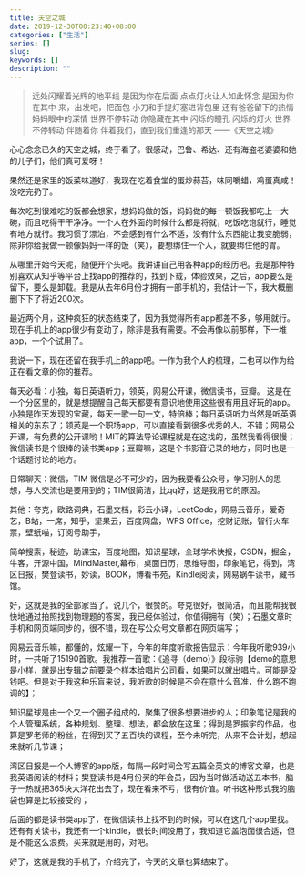 ```yaml
---
title: 天空之城
date: 2019-12-30T00:23:40+08:00
categories: ["生活"]
series: []
slug: 
keywords: []
description: ""
---
```


> 远处闪耀着光辉的地平线
> 是因为你在后面
> 点点灯火让人如此怀念
> 是因为你在其中
> 来，出发吧，把面包
> 小刀和手提灯塞进背包里
> 还有爸爸留下的热情
> 妈妈眼中的深情
> 世界不停转动 你隐藏在其中
> 闪烁的瞳孔 闪烁的灯火
> 世界不停转动 伴随着你
> 伴着我们，直到我们重逢的那天
> ——《天空之城》

心心念念已久的天空之城，终于看了。很感动，巴鲁、希达、还有海盗老婆婆和她的儿子们，他们真可爱呀！

果然还是家里的饭菜味道好，我现在吃着食堂的蛋炒蒜苔，味同嚼蜡，鸡蛋真咸！没吃完扔了。

每次吃到很难吃的饭都会想家，想妈妈做的饭，妈妈做的每一顿饭我都吃上一大碗，而且吃得干干净净。一个人在外面的时候什么都是将就，吃饭吃饱就行，睡觉有地方就行。我习惯了漂泊，不会感到有什么不适，没有什么东西能让我变脆弱，除非你给我做一顿像妈妈一样的饭（笑），要想绑住一个人，就要绑住他的胃。

从哪里开始今天呢，随便开个头吧。我讲讲自己用各种app的经历吧。我是那种特别喜欢从知乎等平台上找app的推荐的，找到下载，体验效果，之后，app要么是留下，要么是卸载。我是从去年6月份才拥有一部手机的，我估计一下，我大概删删下下了将近200次。

最近两个月，这种疯狂的状态结束了，因为我觉得所有app都差不多，够用就行。现在手机上的app很少有变动了，除非是我有需要。不会再像以前那样，下一堆app，一个个试用了。

我说一下，现在还留在我手机上的app吧。一作为我个人的梳理，二也可以作为给正在看文章的你的推荐。

每天必看：小独，每日英语听力，领英，网易公开课，微信读书，豆瓣。
这是在一个分区里的，就是想提醒自己每天都要有意识地使用这些很有用且好玩的app。小独是昨天发现的宝藏，每天一歌一句一文，特倍棒；每日英语听力当然是听英语相关的东东了；领英是一个职场app，可以直接看到很多优秀的人，不错；网易公开课，有免费的公开课哟！MIT的算法导论课程就是在这找的，虽然我看得很慢；微信读书是个很棒的读书类app；豆瓣嘛，这是个书影音记录的地方，同时也是一个话题讨论的地方。

日常聊天：微信，TIM
微信是必不可少的，因为我要看公众号，学习别人的思想，与人交流也是要用到的；TIM很简洁，比qq好，这是我用它的原因。

其他：夸克，欧路词典，石墨文档，彩云小译，LeetCode，网易云音乐，爱奇艺，B站，一席，知乎，坚果云，百度网盘，WPS Office，挖财记账，智行火车票，壁纸喵，订阅号助手，

简单搜索，秘迹，助课宝，百度地图，知识星球，全球学术快报，CSDN，掘金，牛客，开源中国，MindMaster,幕布，桌面日历，思维导图，印象笔记，得到，湾区日报，樊登读书，妙读，BOOK，博看书苑，Kindle阅读，网易蜗牛读书，藏书馆。

好，这就是我的全部家当了。说几个，很赞的。夸克很好，很简洁，而且能帮我很快地通过拍照找到物理题的答案，我已经体验过，你值得拥有（笑）；石墨文章时手机和网页端同步的，很不错，现在写公众号文章都在网页端写；

网易云音乐嘛，都懂的，炫耀一下，今年的年度听歌报告显示：今年我听歌939小时，一共听了15190首歌。我推荐一首歌：《追寻（demo）》段标驹【demo的意思是小样，就是出专辑之前要录个样本给唱片公司看，如果可以就出唱片。可能是没钱吧。但是对于我这种乐盲来说，我听歌的时候是不会在意什么音准，什么跑不跑调的】；

知识星球是由一个又一个圈子组成的，聚集了很多想要进步的人；印象笔记是我的个人管理系统，各种规划、整理、想法，都会放在这里；得到是罗振宇的作品，也算是罗老师的粉丝，在得到买了五百块的课程，至今未听完，从来不会计划，想起来就听几节课；

湾区日报是一个人博客的app版，每隔一段时间会写五篇全英文的博客文章，也是我英语阅读的材料；樊登读书是4月份买的年会员，因为当时做活动送五本书，脑子一热就把365块大洋花出去了，现在看来不亏，很有价值。听书这种形式我的脑袋也算是比较接受的；

后面的都是读书类app了，在微信读书上找不到的时候，可以在这几个app里找。还有有关读书，我还有一个kindle，很长时间没用了，我知道它盖泡面很合适，但是不能这么浪费。买来就是用的，对吧。

好了，这就是我的手机了，介绍完了，今天的文章也算结束了。
